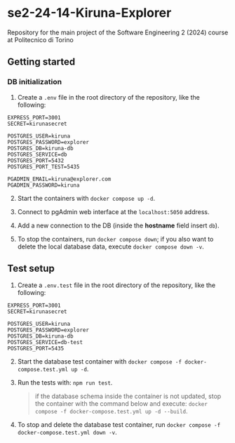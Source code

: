 # se2-24-14-Kiruna-Explorer

Repository for the main project of the Software Engineering 2 (2024) course at Politecnico di Torino

## Getting started

### DB initialization

1. Create a `.env` file in the root directory of the repository, like the following:

```
EXPRESS_PORT=3001
SECRET=kirunasecret

POSTGRES_USER=kiruna
POSTGRES_PASSWORD=explorer
POSTGRES_DB=kiruna-db
POSTGRES_SERVICE=db
POSTGRES_PORT=5432
POSTGRES_PORT_TEST=5435

PGADMIN_EMAIL=kiruna@explorer.com
PGADMIN_PASSWORD=kiruna
```

2. Start the containers with `docker compose up -d`.

3. Connect to pgAdmin web interface at the `localhost:5050` address.

4. Add a new connection to the DB (inside the **hostname** field insert `db`).
5. To stop the containers, run `docker compose down`; if you also want to delete the local database data, execute `docker compose down -v`.

## Test setup

1. Create a `.env.test` file in the root directory of the repository, like the following:

```
EXPRESS_PORT=3001
SECRET=kirunasecret

POSTGRES_USER=kiruna
POSTGRES_PASSWORD=explorer
POSTGRES_DB=kiruna-db
POSTGRES_SERVICE=db-test
POSTGRES_PORT=5435
```

2. Start the database test container with `docker compose -f docker-compose.test.yml up -d`.

3. Run the tests with: `npm run test`.

   > if the database schema inside the container is not updated, stop the container with the command below and execute: `docker compose -f docker-compose.test.yml up -d --build`.

4. To stop and delete the database test container, run `docker compose -f docker-compose.test.yml down -v`.
